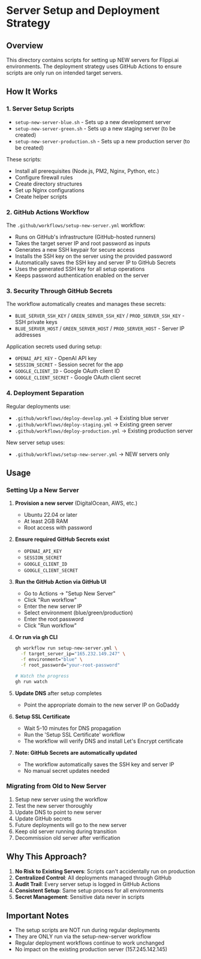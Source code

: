# Server Setup and Deployment Strategy

## Overview

This directory contains scripts for setting up NEW servers for Flippi.ai environments. The deployment strategy uses GitHub Actions to ensure scripts are only run on intended target servers.

## How It Works

### 1. Server Setup Scripts
- `setup-new-server-blue.sh` - Sets up a new development server
- `setup-new-server-green.sh` - Sets up a new staging server (to be created)
- `setup-new-server-production.sh` - Sets up a new production server (to be created)

These scripts:
- Install all prerequisites (Node.js, PM2, Nginx, Python, etc.)
- Configure firewall rules
- Create directory structures
- Set up Nginx configurations
- Create helper scripts

### 2. GitHub Actions Workflow

The `.github/workflows/setup-new-server.yml` workflow:
- Runs on GitHub's infrastructure (GitHub-hosted runners)
- Takes the target server IP and root password as inputs
- Generates a new SSH keypair for secure access
- Installs the SSH key on the server using the provided password
- Automatically saves the SSH key and server IP to GitHub Secrets
- Uses the generated SSH key for all setup operations
- Keeps password authentication enabled on the server

### 3. Security Through GitHub Secrets

The workflow automatically creates and manages these secrets:
- `BLUE_SERVER_SSH_KEY` / `GREEN_SERVER_SSH_KEY` / `PROD_SERVER_SSH_KEY` - SSH private keys
- `BLUE_SERVER_HOST` / `GREEN_SERVER_HOST` / `PROD_SERVER_HOST` - Server IP addresses

Application secrets used during setup:
- `OPENAI_API_KEY` - OpenAI API key
- `SESSION_SECRET` - Session secret for the app
- `GOOGLE_CLIENT_ID` - Google OAuth client ID
- `GOOGLE_CLIENT_SECRET` - Google OAuth client secret

### 4. Deployment Separation

Regular deployments use:
- `.github/workflows/deploy-develop.yml` → Existing blue server
- `.github/workflows/deploy-staging.yml` → Existing green server
- `.github/workflows/deploy-production.yml` → Existing production server

New server setup uses:
- `.github/workflows/setup-new-server.yml` → NEW servers only

## Usage

### Setting Up a New Server

1. **Provision a new server** (DigitalOcean, AWS, etc.)
   - Ubuntu 22.04 or later
   - At least 2GB RAM
   - Root access with password

2. **Ensure required GitHub Secrets exist**
   - `OPENAI_API_KEY`
   - `SESSION_SECRET` 
   - `GOOGLE_CLIENT_ID`
   - `GOOGLE_CLIENT_SECRET`

3. **Run the GitHub Action via GitHub UI**
   - Go to Actions → "Setup New Server"
   - Click "Run workflow"
   - Enter the new server IP
   - Select environment (blue/green/production)
   - Enter the root password
   - Click "Run workflow"

4. **Or run via gh CLI**
   ```bash
   gh workflow run setup-new-server.yml \
     -f target_server_ip="165.232.149.247" \
     -f environment="blue" \
     -f root_password="your-root-password"
   
   # Watch the progress
   gh run watch
   ```

5. **Update DNS** after setup completes
   - Point the appropriate domain to the new server IP on GoDaddy

6. **Setup SSL Certificate**
   - Wait 5-10 minutes for DNS propagation
   - Run the 'Setup SSL Certificate' workflow
   - The workflow will verify DNS and install Let's Encrypt certificate

7. **Note: GitHub Secrets are automatically updated**
   - The workflow automatically saves the SSH key and server IP
   - No manual secret updates needed

### Migrating from Old to New Server

1. Setup new server using the workflow
2. Test the new server thoroughly
3. Update DNS to point to new server
4. Update GitHub secrets
5. Future deployments will go to the new server
6. Keep old server running during transition
7. Decommission old server after verification

## Why This Approach?

1. **No Risk to Existing Servers**: Scripts can't accidentally run on production
2. **Centralized Control**: All deployments managed through GitHub
3. **Audit Trail**: Every server setup is logged in GitHub Actions
4. **Consistent Setup**: Same setup process for all environments
5. **Secret Management**: Sensitive data never in scripts

## Important Notes

- The setup scripts are NOT run during regular deployments
- They are ONLY run via the setup-new-server workflow
- Regular deployment workflows continue to work unchanged
- No impact on the existing production server (157.245.142.145)